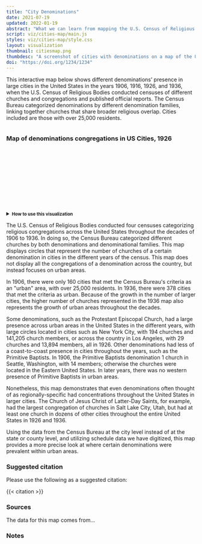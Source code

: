 ```yaml
---
title: "City Denominations"
date: 2021-07-19
updated: 2022-01-19
abstract: "What we can learn from mapping the U.S. Census of Religious Bodies in the United States."
script: viz/cities-map/main.js
styles: viz/cities-map/style.css
layout: visualization
thumbnail: citiesmap.png
thumbdesc: "A screenshot of cities with denominations on a map of the United States."
doi: "https://doi.org/1234/1234"
---
```


This interactive map below shows different denominations’ presence in large cities in the United States in the years 1906, 1916, 1926, and 1936, when the U.S. Census of Religious Bodies conducted censuses of different churches and congregations and published official reports. The Census Bureau categorized denominations by different denomination families, linking together churches that share broader religious overlap. Cities included are those with over 25,000 residents.

<div class="viz-block grid-x grid-padding-x">
  <div class="cell medium-12 xlarge-10 large-offset-1">
    <div class="row menu">
        <div class="columns small-12 medium-6">
            <div id="year-dropdown" class="filterSelection" name="year"></div>
        </div>
        <div class="columns small-12 medium-6">
            <div id="counts-dropdown" class="filterSelection"></div>
        </div>
      </div>
    <div class="row menu">
        <div class="columns small-12 medium-6">
            <div id="denomination-family-dropdown" class="filterSelection"></div>
        </div>
        <div class="columns small-12 medium-6">
          <div id="denomination-dropdown" class="filterSelection"></div>
        </div>
    </div>
  </div>
  <div class="cell medium-12 xlarge-10 large-offset-1">
    <h3 class="graphic-title">Map of <span class="denomination-title">denominations</span> <span class="count-title">congregations</span> in US Cities, <span class="year-title">1926</span></h3>
    <svg id="chrono-map" width="100%"></svg>
  </div>
  <div id="controls" class="cell medium-12 xlarge-10 large-offset-1">
    <div class="grid-x grid-padding-x">
      <div class="cell medium-6 xlarge-6">
        <p class="instructions">
         <details>
          <summary><strong><small>How to use this visualization</small></strong></summary>
          <p><small>Using data from the published records of the U.S. Census of Religious Bodies, this map shows the number of churches for a specific denomination, represented by a yellow circle, in major cities. The larger the circle, the more churches were located in that area. Users can hover over the circle to see more information, including the number of churches and total church membership. To change the year or denomination featured, users can use the drop down boxes located above the map to change the filters. The “Select a year” box allows users to choose between 1906, 1916, 1926, and 1936. The “Select a denomination family” box allows users to choose a specific denomination family to see what denominations are included, or the user can select “All” to see all the denominations in the map. The “Select a denomination” box allows the user to choose which denomination will be featured in the map. Click on a point to zoom into that region; click anywhere else to zoom back out.</small></p>
        </details> 
        </p>
      </div>
    </div>
  </div>
</div>

The U.S. Census of Religious Bodies conducted four censuses categorizing religious congregations across the United States throughout the decades of 1906 to 1936. In doing so, the Census Bureau categorized different churches by both denominations and denominational families. This map displays circles that represent the number of churches of a certain denomination in cities in the different years of the census. This map does not display all the congregations of a denomination across the country, but instead focuses on urban areas.

In 1906, there were only 160 cities that met the Census Bureau's criteria as an "urban" area, with over 25,000 residents. In 1936, there were 378 cities that met the criteria as urban. Because of the growth in the number of larger cities, the higher number of churches represented in the 1936 map also represents the growth of urban areas throughout the decades. 

Some denominations, such as the Protestant Episcopal Church, had a large presence across urban areas in the United States in the different years, with large circles located in cities such as New York City, with 194 churches and 141,205 church members, or across the country in Los Angeles, with 29 churches and 13,894 members, all in 1926. Other denominations had less of a coast-to-coast presence in cities throughout the years, such as the Primitive Baptists. In 1906, the Primitive Baptists denomination 1 church in Seattle, Washington, with 14 members; otherwise the churches were located in the Eastern United States. In later years, there was no western presence of Primitive Baptists in urban areas. 

Nonetheless, this map demonstrates that even denominations often thought of as regionally-specific had concentrations throughout the United States in larger cities. The Church of Jesus Christ of Latter-Day Saints, for example, had the largest congregation of churches in Salt Lake City, Utah, but had at least one church in dozens of other cities throughout the entire United States in 1926 and 1936. 

Using the data from the Census Bureau at the city level instead of at the state or county level, and utilizing schedule data we have digitized, this map provides a more precise look at where certain denominations were prevalent within urban areas. 

### Suggested citation

Please use the following as a suggested citation:

{{< citation >}}

### Sources

The data for this map comes from...

### Notes


